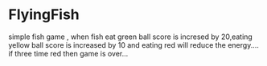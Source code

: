 # FlyingFish

simple fish game , 
when fish eat green ball score is incresed by 20,eating yellow ball score is increased by 10 and eating red will reduce the 
energy....
if three time red then game is over...
